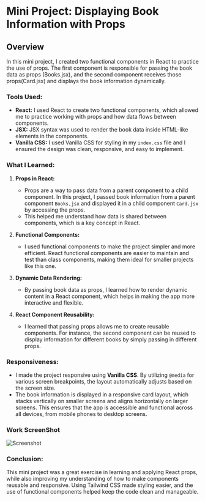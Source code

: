 # Mini Project: Displaying Book Information with Props

## Overview
In this mini project, I created two functional components in React to practice the use of props. The first component is responsible for passing the book data as props (Books.jsx), and the second component receives those props(Card.jsx) and displays the book information dynamically.

### Tools Used:
- **React:** I used React to create two functional components, which allowed me to practice working with props and how data flows between components.
- **JSX:** JSX syntax was used to render the book data inside HTML-like elements in the components.
- **Vanilla CSS:** I used Vanilla CSS for styling in my `index.css` file and I ensured the design was clean, responsive, and easy to implement.

### What I Learned:
1. **Props in React:**
   - Props are a way to pass data from a parent component to a child component. In this project, I passed book information from a parent component `Books,jsx` and displayed it in a child component `Card.jsx` by accessing the props.
   - This helped me understand how data is shared between components, which is a key concept in React.

2. **Functional Components:**
   - I used functional components to make the project simpler and more efficient. React functional components are easier to maintain and test than class components, making them ideal for smaller projects like this one.

3. **Dynamic Data Rendering:**
   - By passing book data as props, I learned how to render dynamic content in a React component, which helps in making the app more interactive and flexible.
   
4. **React Component Reusability:**
   - I learned that passing props allows me to create reusable components. For instance, the second component can be reused to display information for different books by simply passing in different props.

### Responsiveness:
- I made the project responsive using **Vanilla CSS**. By utilizing `@media` for various screen breakpoints, the layout automatically adjusts based on the screen size.
- The book information is displayed in a responsive card layout, which stacks vertically on smaller screens and aligns horizontally on larger screens. This ensures that the app is accessible and functional across all devices, from mobile phones to desktop screens.

### Work ScreenShot
![Screenshot](/book-info.png)

### Conclusion:
This mini project was a great exercise in learning and applying React props, while also improving my understanding of how to make components reusable and responsive. Using Tailwind CSS made styling easier, and the use of functional components helped keep the code clean and manageable.
